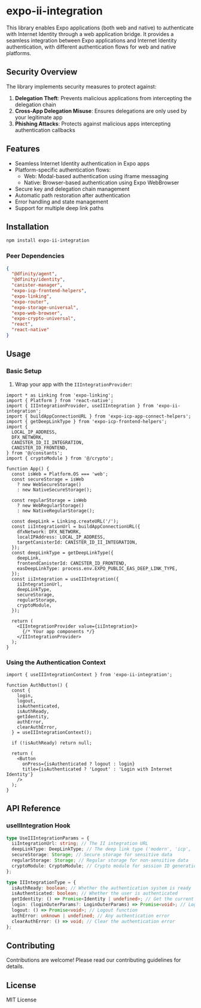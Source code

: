 # expo-ii-integration

This library enables Expo applications (both web and native) to authenticate with Internet Identity through a web application bridge. It provides a seamless integration between Expo applications and Internet Identity authentication, with different authentication flows for web and native platforms.

## Security Overview

The library implements security measures to protect against:

1. **Delegation Theft**: Prevents malicious applications from intercepting the delegation chain
2. **Cross-App Delegation Misuse**: Ensures delegations are only used by your legitimate app
3. **Phishing Attacks**: Protects against malicious apps intercepting authentication callbacks

## Features

- Seamless Internet Identity authentication in Expo apps
- Platform-specific authentication flows:
  - Web: Modal-based authentication using iframe messaging
  - Native: Browser-based authentication using Expo WebBrowser
- Secure key and delegation chain management
- Automatic path restoration after authentication
- Error handling and state management
- Support for multiple deep link paths

## Installation

```bash
npm install expo-ii-integration
```

### Peer Dependencies

```json
{
  "@dfinity/agent",
  "@dfinity/identity",
  "canister-manager",
  "expo-icp-frontend-helpers",
  "expo-linking",
  "expo-router",
  "expo-storage-universal",
  "expo-web-browser",
  "expo-crypto-universal",
  "react",
  "react-native"
}
```

## Usage

### Basic Setup

1. Wrap your app with the `IIIntegrationProvider`:

```tsx
import * as Linking from 'expo-linking';
import { Platform } from 'react-native';
import { IIIntegrationProvider, useIIIntegration } from 'expo-ii-integration';
import { buildAppConnectionURL } from 'expo-icp-app-connect-helpers';
import { getDeepLinkType } from 'expo-icp-frontend-helpers';
import {
  LOCAL_IP_ADDRESS,
  DFX_NETWORK,
  CANISTER_ID_II_INTEGRATION,
  CANISTER_ID_FRONTEND,
} from '@/constants';
import { cryptoModule } from '@/crypto';

function App() {
  const isWeb = Platform.OS === 'web';
  const secureStorage = isWeb
    ? new WebSecureStorage()
    : new NativeSecureStorage();

  const regularStorage = isWeb
    ? new WebRegularStorage()
    : new NativeRegularStorage();

  const deepLink = Linking.createURL('/');
  const iiIntegrationUrl = buildAppConnectionURL({
    dfxNetwork: DFX_NETWORK,
    localIPAddress: LOCAL_IP_ADDRESS,
    targetCanisterId: CANISTER_ID_II_INTEGRATION,
  });
  const deepLinkType = getDeepLinkType({
    deepLink,
    frontendCanisterId: CANISTER_ID_FRONTEND,
    easDeepLinkType: process.env.EXPO_PUBLIC_EAS_DEEP_LINK_TYPE,
  });
  const iiIntegration = useIIIntegration({
    iiIntegrationUrl,
    deepLinkType,
    secureStorage,
    regularStorage,
    cryptoModule,
  });

  return (
    <IIIntegrationProvider value={iiIntegration}>
      {/* Your app components */}
    </IIIntegrationProvider>
  );
}
```

### Using the Authentication Context

```tsx
import { useIIIntegrationContext } from 'expo-ii-integration';

function AuthButton() {
  const {
    login,
    logout,
    isAuthenticated,
    isAuthReady,
    getIdentity,
    authError,
    clearAuthError,
  } = useIIIntegrationContext();

  if (!isAuthReady) return null;

  return (
    <Button
      onPress={isAuthenticated ? logout : login}
      title={isAuthenticated ? 'Logout' : 'Login with Internet Identity'}
    />
  );
}
```

## API Reference

### useIIIntegration Hook

```typescript
type UseIIIntegrationParams = {
  iiIntegrationUrl: string; // The II integration URL
  deepLinkType: DeepLinkType; // The deep link type ('modern', 'icp', 'dev-server', 'expo-go', 'legacy')
  secureStorage: Storage; // Secure storage for sensitive data
  regularStorage: Storage; // Regular storage for non-sensitive data
  cryptoModule: CryptoModule; // Crypto module for session ID generation
};

type IIIntegrationType = {
  isAuthReady: boolean; // Whether the authentication system is ready
  isAuthenticated: boolean; // Whether the user is authenticated
  getIdentity: () => Promise<Identity | undefined>; // Get the current identity
  login: (loginOuterParams?: LoginOuterParams) => Promise<void>; // Login function
  logout: () => Promise<void>; // Logout function
  authError: unknown | undefined; // Any authentication error
  clearAuthError: () => void; // Clear the authentication error
};
```

## Contributing

Contributions are welcome! Please read our contributing guidelines for details.

## License

MIT License
